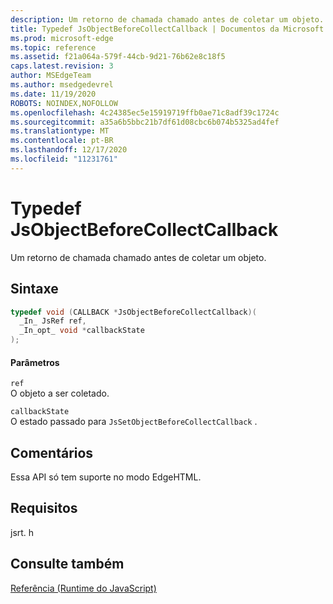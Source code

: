 ```yaml
---
description: Um retorno de chamada chamado antes de coletar um objeto.
title: Typedef JsObjectBeforeCollectCallback | Documentos da Microsoft
ms.prod: microsoft-edge
ms.topic: reference
ms.assetid: f21a064a-579f-44cb-9d21-76b62e8c18f5
caps.latest.revision: 3
author: MSEdgeTeam
ms.author: msedgedevrel
ms.date: 11/19/2020
ROBOTS: NOINDEX,NOFOLLOW
ms.openlocfilehash: 4c24385ec5e15919719ffb0ae71c8adf39c1724c
ms.sourcegitcommit: a35a6b5bbc21b7df61d08cbc6b074b5325ad4fef
ms.translationtype: MT
ms.contentlocale: pt-BR
ms.lasthandoff: 12/17/2020
ms.locfileid: "11231761"
---
```

# Typedef JsObjectBeforeCollectCallback

Um retorno de chamada chamado antes de coletar um objeto.  
  
## Sintaxe  
  
```cpp  
typedef void (CALLBACK *JsObjectBeforeCollectCallback)(  
  _In_ JsRef ref,  
  _In_opt_ void *callbackState  
);  
```  
  
#### Parâmetros  
 `ref`  
 O objeto a ser coletado.  
  
 `callbackState`  
 O estado passado para `JsSetObjectBeforeCollectCallback` .  
  
## Comentários  
 Essa API só tem suporte no modo EdgeHTML.  
  
## Requisitos  
 jsrt. h  
  
## Consulte também  
 [Referência (Runtime do JavaScript)](../chakra-hosting/reference-javascript-runtime.md)
